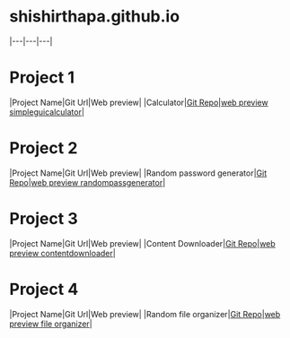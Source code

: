 # shishirthapa.github.io
|---|---|---|
# Project 1
|Project Name|Git Url|Web preview|
|Calculator|[Git Repo](https://github.com/ShishirThapaR/Calculator.git)|[web preview simpleguicalculator](https://github.com/ShishirThapaR/Calculator)|
# Project 2
|Project Name|Git Url|Web preview|
|Random password generator|[Git Repo](https://github.com/ShishirThapaR/passwordgenerator.git)|[web preview randompassgenerator](https://github.com/ShishirThapaR/passwordgenerator)|
# Project 3
|Project Name|Git Url|Web preview|
|Content Downloader|[Git Repo](https://github.com/ShishirThapaR/CondontDownloader.git)|[web preview contentdownloader](https://github.com/ShishirThapaR/CondontDownloader)|
# Project 4
|Project Name|Git Url|Web preview|
|Random file organizer|[Git Repo](https://github.com/ShishirThapaR/fileorganizer.git)|[web preview file organizer](https://github.com/ShishirThapaR/fileorganizerr)|
